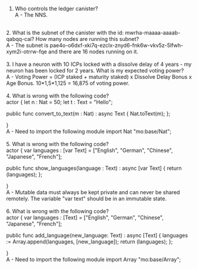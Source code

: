 1. Who controls the ledger canister? <br>
A - The NNS.<br>
<br>
2. What is the subnet of the canister with the id: mwrha-maaaa-aaaab-qabqq-cai? How many nodes are running this subnet?<br>
A - The subnet is pae4o-o6dxf-xki7q-ezclx-znyd6-fnk6w-vkv5z-5lfwh-xym2i-otrrw-fqe and there are 16 nodes running on it.<br>
<br>
3. I have a neuron with 1O ICPs locked with a dissolve delay of 4 years - my neuron has been locked for 2 years. What is my expected voting power?<br>
A - Voting Power = (ICP staked + maturity staked) x Dissolve Delay Bonus x Age Bonus. 10*1,5*1,125 = 16,875 of voting power.<br>
<br>
4. What is wrong with the following code?<br>
actor {
  let n : Nat = 50;
  let t : Text = "Hello";

  public func convert_to_text(m : Nat) : async Text {
    Nat.toText(m);
  };
 
}<br>
A - Need to import the following module import Nat "mo:base/Nat";<br>
<br>
5. What is wrong with the following code?<br>
actor {
  var languages : [var Text] = ["English", "German", "Chinese", "Japanese", "French"];

  public func show_languages(language : Text) : async [var Text] {
    return (languages);
  };
 
}<br>
A - Mutable data must always be kept private and can never be shared remotely. The variable "var text" should be in an immutable state.<br>
<br>
6. What is wrong with the following code?<br>
actor {
  var languages : [Text] = ["English", "German", "Chinese", "Japanese", "French"];

  public func add_language(new_language: Text) : async [Text] {
    languages := Array.append<Text>(languages, [new_language]);
    return (languages);
  };
 
}<br>
A - Need to import the following module import Array "mo:base/Array";